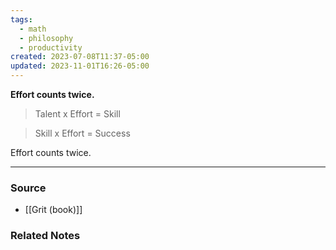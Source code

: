 ```yaml
---
tags:
  - math
  - philosophy
  - productivity
created: 2023-07-08T11:37-05:00
updated: 2023-11-01T16:26-05:00
---
```

**Effort counts twice.**

> Talent x Effort = Skill

> Skill x Effort = Success

Effort counts twice.

---

### Source
- [[Grit (book)]]

### Related Notes